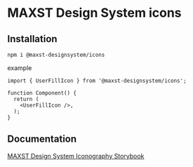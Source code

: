 # MAXST Design System icons

## Installation

```
npm i @maxst-designsystem/icons
```

example

```react
import { UserFillIcon } from '@maxst-designsystem/icons';

function Component() {
  return (
    <UserFillIcon />,
  );
}
```

## Documentation

[MAXST Design System Iconography Storybook](https://mds-polygon.maxst.com/?path=/docs/general-iconography--docs)
